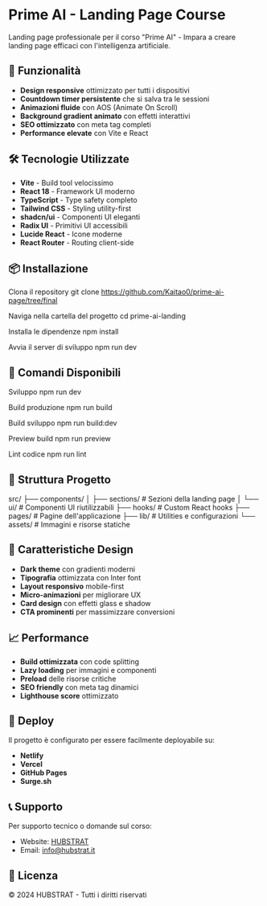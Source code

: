 # Prime AI - Landing Page Course

Landing page professionale per il corso "Prime AI" - Impara a creare landing page efficaci con l'intelligenza artificiale.

## 🚀 Funzionalità

- **Design responsive** ottimizzato per tutti i dispositivi
- **Countdown timer persistente** che si salva tra le sessioni
- **Animazioni fluide** con AOS (Animate On Scroll)
- **Background gradient animato** con effetti interattivi
- **SEO ottimizzato** con meta tag completi
- **Performance elevate** con Vite e React

## 🛠️ Tecnologie Utilizzate

- **Vite** - Build tool velocissimo
- **React 18** - Framework UI moderno
- **TypeScript** - Type safety completo
- **Tailwind CSS** - Styling utility-first
- **shadcn/ui** - Componenti UI eleganti
- **Radix UI** - Primitivi UI accessibili
- **Lucide React** - Icone moderne
- **React Router** - Routing client-side

## 📦 Installazione

Clona il repository
git clone https://github.com/Kaitao0/prime-ai-page/tree/final

Naviga nella cartella del progetto
cd prime-ai-landing

Installa le dipendenze
npm install

Avvia il server di sviluppo
npm run dev


## 🔧 Comandi Disponibili

Sviluppo
npm run dev

Build produzione
npm run build

Build sviluppo
npm run build:dev

Preview build
npm run preview

Lint codice
npm run lint


## 📁 Struttura Progetto

src/
├── components/
│ ├── sections/ # Sezioni della landing page
│ └── ui/ # Componenti UI riutilizzabili
├── hooks/ # Custom React hooks
├── pages/ # Pagine dell'applicazione
├── lib/ # Utilities e configurazioni
└── assets/ # Immagini e risorse statiche


## 🎨 Caratteristiche Design

- **Dark theme** con gradienti moderni
- **Tipografia** ottimizzata con Inter font
- **Layout responsivo** mobile-first
- **Micro-animazioni** per migliorare UX
- **Card design** con effetti glass e shadow
- **CTA prominenti** per massimizzare conversioni

## 📈 Performance

- **Build ottimizzata** con code splitting
- **Lazy loading** per immagini e componenti
- **Preload** delle risorse critiche
- **SEO friendly** con meta tag dinamici
- **Lighthouse score** ottimizzato

## 🚢 Deploy

Il progetto è configurato per essere facilmente deployabile su:

- **Netlify**
- **Vercel** 
- **GitHub Pages**
- **Surge.sh**

## 📞 Supporto

Per supporto tecnico o domande sul corso:
- Website: [HUBSTRAT](https://hubstrat.it)
- Email: info@hubstrat.it

## 📄 Licenza

© 2024 HUBSTRAT - Tutti i diritti riservati
